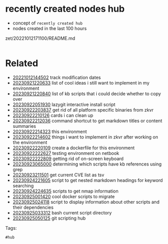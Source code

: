 # recently created nodes hub

- concept of `recently created hub`
- nodes created in the last 100 hours

zet/20221012171100/README.md

```
```

# Related

- [20221012144502](/zet/20221012144502/README.md) track modification dates
- [20230921220633](/zet/20230921220633/README.md) list of cool ideas i still want to implement in my environment
- [20230921220840](/zet/20230921220840/README.md) list of kb scripts that i could decide whether to copy over
- [20230922051930](/zet/20230922051930/README.md) lazygit interactive install script
- [20230922203837](/zet/20230922203837/README.md) get rid of all platform specific binaries from zkvr
- [20230922210126](/zet/20230922210126/README.md) cards i can clean up
- [20230922212036](/zet/20230922212036/README.md) command shortcut to get markdown titles or content summaries
- [20230922214323](/zet/20230922214323/README.md) this environment
- [20230922214602](/zet/20230922214602/README.md) things i want to implement in zkvr after working on the environment
- [20230922220109](/zet/20230922220109/README.md) create a dockerfile for this environment
- [20230922222627](/zet/20230922222627/README.md) testing environment on netbook
- [20230922222809](/zet/20230922222809/README.md) getting rid of on-screen keyboard
- [20230923065000](/zet/20230923065000/README.md) determining which scripts have kb references using grep
- [20230923211501](/zet/20230923211501/README.md) get current CVE list as tsv
- [20230924221605](/zet/20230924221605/README.md) script to get nested markdown headings for keyword searching
- [20230924224635](/zet/20230924224635/README.md) scripts to get nmap information
- [20230925001420](/zet/20230925001420/README.md) cool docker scripts to migrate
- [20230925024118](/zet/20230925024118/README.md) script to display information about other scripts and their dependencies
- [20230925033312](/zet/20230925033312/README.md) bash current script directory
- [20230925050125](/zet/20230925050125/README.md) git scripting hub

Tags:

    #hub
